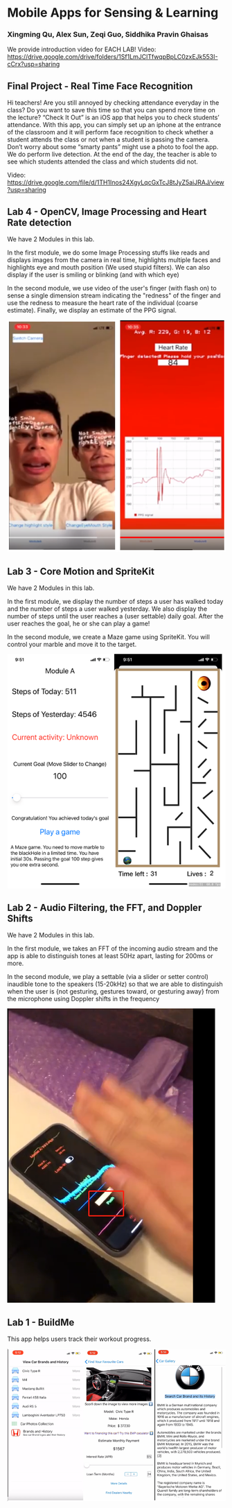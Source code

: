 # Mobile Apps for Sensing & Learning
### Xingming Qu, Alex Sun, Zeqi Guo, Siddhika Pravin Ghaisas

We provide introduction video for EACH LAB!
Video: https://drive.google.com/drive/folders/1Sf1LmJClTfwqpBpLC0zxEJk553I-cCrx?usp=sharing

## Final Project - Real Time Face Recognition 

Hi teachers! Are you still annoyed by checking attendance everyday in the class? Do you want to save this time so that you can spend more time on the lecture?
“Check It Out” is an iOS app that helps you to check students’ attendance. With this app, you can simply set up an iphone at the entrance of the classroom and it will perform face recognition to check whether a student attends the class or not when a student is passing the camera. Don’t worry about some “smarty pants” might use a photo to fool the app. We do perform live detection. At the end of the day, the teacher is able to see which students attended the class and which students did not.

Video: https://drive.google.com/file/d/1TH1Inos24XgyLqcGxTcJ8tJyZ5aiJRAJ/view?usp=sharing


## Lab 4 - OpenCV, Image Processing and Heart Rate detection
We have 2 Modules in this lab. 

In the first module, we do some Image Processing stuffs like reads and displays images from the camera in real time, highlights multiple faces and highlights eye and mouth position (We used stupid filters). We can also display if the user is smiling or blinking (and with which eye)

In the second module, we use video of the user's finger (with flash on) to sense a single dimension stream indicating the "redness" of the finger and use the redness to measure the heart rate of the individual (coarse estimate). Finally, we display an estimate of the PPG signal.

![Lab4 Screenshot](Screenshots/Lab4.png)


## Lab 3 - Core Motion and SpriteKit
We have 2 Modules in this lab. 

In the first module, we display the number of steps a user has walked today and the number of steps a user walked yesterday. We also display the number of steps until the user reaches a (user settable) daily goal. After the user reaches the goal, he or she can play a game!

In the second module, we create a Maze game using SpriteKit. You will control your marble and move it to the target.


![Lab3 Screenshot](Screenshots/Lab3.png)


## Lab 2 - Audio Filtering, the FFT, and Doppler Shifts
We have 2 Modules in this lab. 

In the first module, we takes an FFT of the incoming audio stream and the app is able to distinguish tones at least 50Hz apart, lasting for 200ms or more.

In the second module, we play a settable (via a slider or setter control) inaudible tone to the speakers (15-20kHz) so that we are able to distinguish when the user is {not gesturing, gestures toward, or gesturing away} from the microphone using Doppler shifts in the frequency

![Lab2 Screenshot](Screenshots/Lab2.png)


## Lab 1 - BuildMe
This app helps users track their workout progress.


![Lab1 Screenshot](Screenshots/Lab1.png)